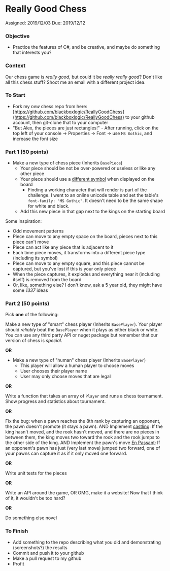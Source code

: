 # Really Good Chess
Assigned: 2019/12/03
Due: 2019/12/12

### Objective
* Practice the features of C#, and be creative, and maybe do something that interests you?

### Context
Our chess game is *really good*, but could it be *really really good*?
Don't like all this chess stuff? Shoot me an email with a different project idea.

### To Start
* Fork my *new* chess repo from here: [https://github.com/blackboxlogic/ReallyGoodChess](https://github.com/blackboxlogic/ReallyGoodChess) to your github account, then git-clone that to your computer
* "But Alex, the pieces are just rectangles!" - After running, click on the top left of your console -> Properties -> Font -> use `MS Gothic`, and increase the font size

### Part 1 (50 points)
* Make a new type of chess piece (Inherits `BasePiece`)
  * Your piece should be not be over-powered or useless or like any other piece
  * Your piece should use a [different symbol](https://unicode-table.com/en) when displayed on the board
    * Finding a working character that will render is part of the challenge. I went to an online unicode table and set the table's `font-family: "MS Gothic"`. It doesn't need to be the same shape for white and black.
  * Add this new piece in that gap next to the kings on the starting board

Some inspiration:
* Odd movement patterns
* Piece can move to any empty space on the board, pieces next to this piece can't move
* Piece can act like any piece that is adjacent to it
* Each time piece moves, it transforms into a different piece type (including its symbol)
* Piece can move to any empty square, and this piece cannot be captured, but you've lost if this is your only piece
* When the piece captures, it explodes and everything near it (including itself) is removed from the board
* Or, like, something else? I don't know, ask a 5 year old, they might have some *1337* ideas

### Part 2 (50 points)
Pick **one** of the following:

Make a new type of "smart" chess player (Inherits `BasePlayer`).
Your player should *reliably* beat the `BasePlayer` when it plays as either black or white.
You can use any third party API or nuget package but remember that our version of chess is *special*.

**OR**

* Make a new type of "human" chess player (Inherits `BasePlayer`)
  * This player will allow a human player to choose moves
  * User chooses their player name
  * User may only choose moves that are legal

**OR**

Write a function that takes an array of `Player` and runs a chess tournament.
Show progress and statistics about tournament.

**OR**

Fix the bug: when a pawn reaches the 8th rank by capturing an opponent, the pawn doesn't promote (it stays a pawn).
AND
Implement [castling](https://en.wikipedia.org/wiki/Castling): If the king hasn't moved, and the rook hasn't moved, and there are no pieces in between them, the king moves two toward the rook and the rook jumps to the other side of the king.
AND
Implement the pawn's move [En Passant](https://en.wikipedia.org/wiki/En_passant): If an opponent's pawn has just (very last move) jumped two forward, one of your pawns can capture it as if it only moved one forward.

**OR**

Write unit tests for the pieces

**OR**

Write an API around the game, OR OMG, make it a website! Now that I think of it, it wouldn't be too hard?

**OR**

Do something else novel

### To Finish
* Add something to the repo describing what you did and demonstrating (screenshots?) the results
* Commit and push it to your github
* Make a pull request to my github
* Profit